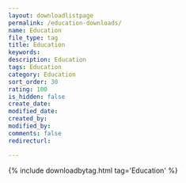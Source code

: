 ```yaml
---
layout: downloadlistpage
permalink: /education-downloads/
name: Education
file_type: tag
title: Education
keywords:
description: Education
tags: Education  
category: Education
sort_order: 30
rating: 100
is_hidden: false
create_date:
modified_date:
created_by:
modified_by:
comments: false
redirecturl:

---
```

 {% include downloadbytag.html tag='Education' %}

